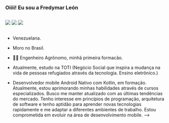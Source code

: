 ### Oiiii! Eu sou a Fredymar León 

  ##
 
<div> 
  <a href="https://instagram.com/leonfredymar?igshid=NTc4MTIwNjQ2YQ==" target="_blank"><img src="https://img.shields.io/badge/-Instagram-%23E4405F?style=for-the-badge&logo=instagram&logoColor=white" target="_blank"></a>
  <a href = "mailto:leonfredymar@gmail.com"><img src="https://img.shields.io/badge/-Gmail-%23333?style=for-the-badge&logo=gmail&logoColor=white" target="_blank"></a>
  <a href="https://www.linkedin.com/in/fredymar-leon-ba5b08277" target="_blank"><img src="https://img.shields.io/badge/-LinkedIn-%230077B5?style=for-the-badge&logo=linkedin&logoColor=white" target="_blank"></a> 
 
  ##
</div>

- Venezuelana.
  
- Moro no Brasil.
  
- 👩🌱 Engenheiro Agrônomo, minhã primeira formacão.
  
- Atualmente, estudo na TOTI (Negócio Social que inspira a mudança na vida de pessoas refugiados através da tecnologia. Ensino eletrônico.)
  
- Desenvolvedor mobile Android Nativo com Kotlin, em formação. Atualmente, estou aprimorando minhas habilidades através de cursos especializados. Busco me manter atualizado com as últimas tendências do mercado. Tenho interesse em princípios de programação, arquitetura de software e tenho aptidão para aprender novas tecnologias rapidamente e me adaptar a diferentes ambientes de trabalho. Estou comprometida em evoluir na área de desenvolvimento mobile.
-->
##
</div>
